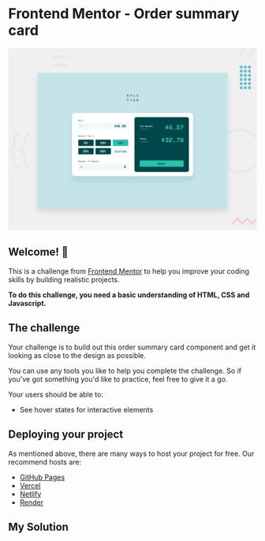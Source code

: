 # Frontend Mentor - Order summary card

![Design preview for the Order summary card coding challenge](./design/desktop-preview.jpg)

## Welcome! 👋

This is a challenge from [Frontend Mentor](https://www.frontendmentor.io) to help you improve your coding skills by building realistic projects.

**To do this challenge, you need a basic understanding of HTML, CSS and Javascript.**

## The challenge

Your challenge is to build out this order summary card component and get it looking as close to the design as possible.

You can use any tools you like to help you complete the challenge. So if you've got something you'd like to practice, feel free to give it a go.

Your users should be able to:

- See hover states for interactive elements

## Deploying your project

As mentioned above, there are many ways to host your project for free. Our recommend hosts are:

- [GitHub Pages](https://pages.github.com/)
- [Vercel](https://vercel.com/)
- [Netlify](https://www.netlify.com/)
- [Render](https://render.com/)

## My Solution
